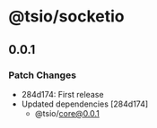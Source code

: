 # @tsio/socketio

## 0.0.1

### Patch Changes

- 284d174: First release
- Updated dependencies [284d174]
  - @tsio/core@0.0.1
